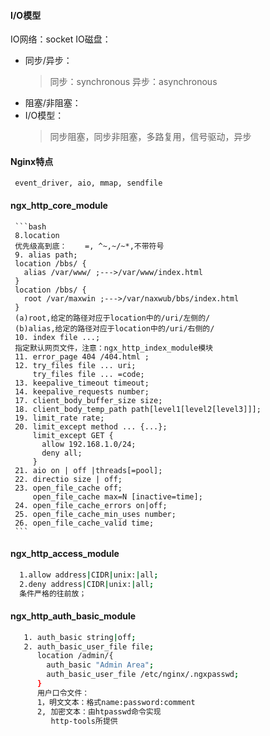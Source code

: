 #### I/O模型
IO网络：socket
IO磁盘：
+ 同步/异步：
  > 同步：synchronous
  > 异步：asynchronous
+ 阻塞/非阻塞：
+ I/O模型：
  > 同步阻塞，同步非阻塞，多路复用，信号驱动，异步

#### Nginx特点
     event_driver, aio, mmap, sendfile

#### ngx_http_core_module
     ```bash
     8.location
     优先级高到底：    =, ^~,~/~*,不带符号
     9. alias path;
     location /bbs/ {
       alias /var/www/ ;--->/var/www/index.html
     }
     location /bbs/ {
       root /var/maxwin ;--->/var/naxwub/bbs/index.html
     }
     (a)root,给定的路径对应于location中的/uri/左侧的/
     (b)alias,给定的路径对应于location中的/uri/右侧的/
     10. index file ...;
     指定默认网页文件，注意：ngx_http_index_module模块
     11. error_page 404 /404.html ;
     12. try_files file ... uri;
         try_files file ... =code;
     13. keepalive_timeout timeout;
     14. keepalive_requests number;
     17. client_body_buffer_size size;
     18. client_body_temp_path path[level1[level2[level3]]];
     19. limit_rate rate;
     20. limit_except method ... {...};
         limit_except GET {
           allow 192.168.1.0/24;
           deny all;
         }
     21. aio on | off |threads[=pool];
     22. directio size | off;
     23. open_file_cache off;
         open_file_cache max=N [inactive=time];
     24. open_file_cache_errors on|off;
     25. open_file_cache_min_uses number;
     26. open_file_cache_valid time;
     ```
   #### ngx_http_access_module
   ```bash
     1.allow address|CIDR|unix:|all;
     2.deny address|CIDR|unix:|all;
     条件严格的往前放；
   ```
   #### ngx_http_auth_basic_module
   ```bash
      1. auth_basic string|off;
      2. auth_basic_user_file file;
         location /admin/{
           auth_basic "Admin Area";
           auth_basic_user_file /etc/nginx/.ngxpasswd;
         }
         用户口令文件：
         1，明文文本：格式name:password:comment
         2, 加密文本：由htpasswd命令实现
            http-tools所提供
   ```
